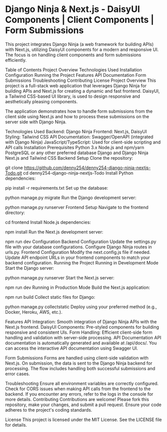 ﻿# Django Ninja & Next.js - DaisyUI Components | Client Components | Form Submissions
This project integrates Django Ninja (a web framework for building APIs) with Next.js, utilizing DaisyUI components for a modern and responsive UI. The focus is on handling client components and form submissions efficiently.

Table of Contents
Project Overview
Technologies Used
Installation
Configuration
Running the Project
Features
API Documentation
Form Submissions
Troubleshooting
Contributing
License
Project Overview
This project is a full-stack web application that leverages Django Ninja for building APIs and Next.js for creating a dynamic and fast frontend. DaisyUI, a Tailwind CSS-based UI library, is used to design responsive and aesthetically pleasing components.

The application demonstrates how to handle form submissions from the client side using Next.js and how to process these submissions on the server side with Django Ninja.

Technologies Used
Backend: Django Ninja
Frontend: Next.js, DaisyUI
Styling: Tailwind CSS
API Documentation: Swagger/OpenAPI (integrated with Django Ninja)
JavaScript/TypeScript: Used for client-side scripting and API calls
Installation
Prerequisites
Python 3.x
Node.js and npm/yarn
PostgreSQL or any other preferred database
Django and Django Ninja
Next.js and Tailwind CSS
Backend Setup
Clone the repository:

git clone https://github.com/denny254/denny254-django-ninja-nextjs-Todo.git
cd denny254-django-ninja-nextjs-Todo
Install Python dependencies:

pip install -r requirements.txt
Set up the database:

python manage.py migrate
Run the Django development server:

python manage.py runserver
Frontend Setup
Navigate to the frontend directory:

cd frontend
Install Node.js dependencies:

npm install
Run the Next.js development server:

npm run dev
Configuration
Backend Configuration
Update the settings.py file with your database configurations.
Configure Django Ninja routes in urls.py.
Frontend Configuration
Modify the next.config.js file if needed.
Update API endpoint URLs in your frontend components to match your backend configuration.
Running the Project
Running in Development Mode
Start the Django server:

python manage.py runserver
Start the Next.js server:

npm run dev
Running in Production Mode
Build the Next.js application:

npm run build
Collect static files for Django:

python manage.py collectstatic
Deploy using your preferred method (e.g., Docker, Heroku, AWS, etc.).

Features
API Integration: Smooth integration of Django Ninja APIs with the Next.js frontend.
DaisyUI Components: Pre-styled components for building responsive and consistent UIs.
Form Handling: Efficient client-side form handling and validation with server-side processing.
API Documentation
API documentation is automatically generated and available at /api/docs/. You can access the interactive API documentation using Swagger UI.

Form Submissions
Forms are handled using client-side validation with Next.js. On submission, the data is sent to the Django Ninja backend for processing. The flow includes handling both successful submissions and error cases.

Troubleshooting
Ensure all environment variables are correctly configured.
Check for CORS issues when making API calls from the frontend to the backend.
If you encounter any errors, refer to the logs in the console for more details.
Contributing
Contributions are welcome! Please fork this repository, make your changes, and submit a pull request. Ensure your code adheres to the project's coding standards.

License
This project is licensed under the MIT License. See the LICENSE file for details.

